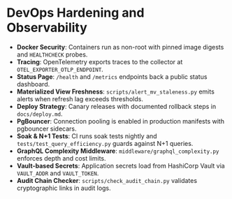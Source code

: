 # DevOps Hardening and Observability

- **Docker Security**: Containers run as non-root with pinned image digests and `HEALTHCHECK` probes.
- **Tracing**: OpenTelemetry exports traces to the collector at `OTEL_EXPORTER_OTLP_ENDPOINT`.
- **Status Page**: `/health` and `/metrics` endpoints back a public status dashboard.
- **Materialized View Freshness**: `scripts/alert_mv_staleness.py` emits alerts when refresh lag exceeds thresholds.
- **Deploy Strategy**: Canary releases with documented rollback steps in `docs/deploy.md`.
- **PgBouncer**: Connection pooling is enabled in production manifests with pgbouncer sidecars.
- **Soak & N+1 Tests**: CI runs soak tests nightly and `tests/test_query_efficiency.py` guards against N+1 queries.
- **GraphQL Complexity Middleware**: `middleware/graphql_complexity.py` enforces depth and cost limits.
- **Vault-based Secrets**: Application secrets load from HashiCorp Vault via `VAULT_ADDR` and `VAULT_TOKEN`.
- **Audit Chain Checker**: `scripts/check_audit_chain.py` validates cryptographic links in audit logs.
